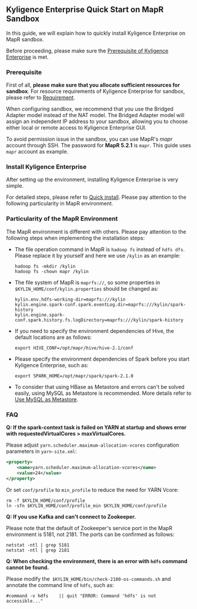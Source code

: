 ## Kyligence Enterprise Quick Start on MapR Sandbox

In this guide, we will explain how to quickly install Kyligence Enterprise on MapR sandbox.

Before proceeding, please make sure the [Prerequisite of Kyligence Enterprise](hadoop_env.en.md) is met.

### Prerequisite

First of all, **please make sure that you allocate sufficient resources for sandbox**. For resource requirements of Kyligence Enterprise for sandbox, please refer to [Requirement](.\hadoop_env.en.md).

When configuring sandbox, we recommend that you use the Bridged Adapter model instead of the NAT model. The Bridged Adapter model will assign an independent IP address to your sandbox, allowing you to choose either local or remote access to Kyligence Enterprise GUI.

To avoid permission issue in the sandbox, you can use MapR's  *mapr* account through SSH. The password for **MapR 5.2.1** is `mapr`. This guide uses `mapr` account as example. 

### Install Kyligence Enterprise

After setting up the environment, installing Kyligence Enterprise is very simple.

For detailed steps, please refer to [Quick install](.\quick_install.en.md).  Please pay attention to the following particularity in MapR environment.

### Particularity of the MapR Environment

The MapR environment is different with others. Please pay attention to the following steps when implementing the installation steps:

- The file operation command in MapR is `hadoop fs` instead of `hdfs dfs`. Please replace it by yourself and here we use  `/kylin` as an example:

  ```shell
  hadoop fs -mkdir /kylin
  hadoop fs -chown mapr /kylin
  ```
- The file system of MapR is `maprfs://`, so some properties in `$KYLIN_HOME/conf/kylin.properties` should be changed as:

  ```properties
  kylin.env.hdfs-working-dir=maprfs:///kylin
  kylin.engine.spark-conf.spark.eventLog.dir=maprfs:///kylin/spark-history
  kylin.engine.spark-conf.spark.history.fs.logDirectory=maprfs:///kylin/spark-history
  ```


- If you need to specify the environment dependencies of Hive, the default locations are as follows:

  ```shell
  export HIVE_CONF=/opt/mapr/hive/hive-2.1/conf
  ```

* Please specify the environment dependencies of Spark before you start Kyligence Enterprise, such as:

  ```shell
  export SPARK_HOME=/opt/mapr/spark/spark-2.1.0
  ```

* To consider that using HBase as Metastore and errors can't be solved easily, using MySQL as Metastore is recommended. More details refer to [Use MySQL as Metastore](../config/metastore_jdbc_mysql.en.md).

### FAQ

**Q: If the spark-context task is failed on YARN at startup and shows error with requestedVirtualCores > maxVirtualCores.**

Please adjust `yarn.scheduler.maximum-allocation-vcores` configuration parameters in `yarn-site.xml`:

```xml
<property>
    <name>yarn.scheduler.maximum-allocation-vcores</name>
    <value>24</value>
</property>
```

Or set `conf/profile` to `min_profile` to reduce the need for YARN Vcore:

```shell
rm -f $KYLIN_HOME/conf/profile
ln -sfn $KYLIN_HOME/conf/profile_min $KYLIN_HOME/conf/profile
```

**Q: If you use Kafka and can't connect to Zookeeper.**

Please note that the default of Zookeeper's service port in the MapR environment is 5181, not 2181. The ports can be confirmed as follows:

```shell
netstat -ntl | grep 5181
netstat -ntl | grep 2181
```

**Q: When checking the environment, there is an error with `hdfs` command cannot be found.**

Please modify the` $KYLIN_HOME/bin/check-2100-os-commands.sh` and annotate the command line of `hdfs`, such as:

```shell
#command -v hdfs    || quit "ERROR: Command 'hdfs' is not accessible..."
```